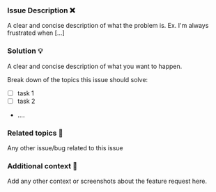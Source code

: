
### Issue Description :x:
A clear and concise description of what the problem is. Ex. I'm always frustrated when [...]

### Solution :bulb:
A clear and concise description of what you want to happen.

Break down of the topics this issue should solve:
- [ ] task 1
- [ ] task 2
- ....

### Related topics :foggy:
Any other issue/bug related to this issue

### Additional context :memo:
Add any other context or screenshots about the feature request here.

